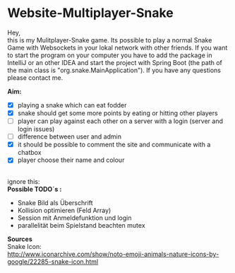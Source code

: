 # Website-Multiplayer-Snake

Hey, <br>
this is my Mulitplayer-Snake game.
Its possible to play a normal Snake Game with Websockets in your lokal network with other friends.
If you want to  start the program on your computer you have to add the package in IntelliJ or an other IDEA and start the project with Spring Boot (the path of the main class is "org.snake.MainApplication").
If you have any questions please contact me.


**Aim:**<br>
- [x] playing a snake which can eat fodder
- [x] snake should get some more points by eating or hitting other players
- [ ] player can play against each other on a server with a login (server and login issues)
- [ ] difference between user and admin
- [x] it should be possible to comment the site and communicate with a chatbox 
- [x] player choose their name and colour 

<br> ignore this: <br>
**Possible TODO´s :** <br>
- Snake Bild als Überschrift
- Kollision optimieren (Feld Array)
- Session mit Anmeldefunktion und login
- parallelität beim Spielstand beachten mutex


**Sources** <br>
Snake Icon: <br>
http://www.iconarchive.com/show/noto-emoji-animals-nature-icons-by-google/22285-snake-icon.html
